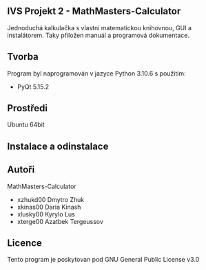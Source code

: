 IVS Projekt 2 - MathMasters-Calculator
---------

Jednoduchá kalkulačka s vlastní matematickou knihovnou, GUI a instalátorem. Taky přiložen manuál a programová dokumentace.


Tvorba
------
Program byl naprogramován v jazyce Python 3.10.6 s použitím:
- PyQt 5.15.2


Prostředi
---------

Ubuntu 64bit

Instalace a odinstalace
-----------------------


Autoři
------

MathMasters-Calculator
- xzhukd00 Dmytro Zhuk 
- xkinas00 Daria Kinash
- xlusky00 Kyrylo Lus 
- xterge00 Azatbek Tergeussov 


Licence
-------

Tento program je poskytovan pod GNU General Public License v3.0
